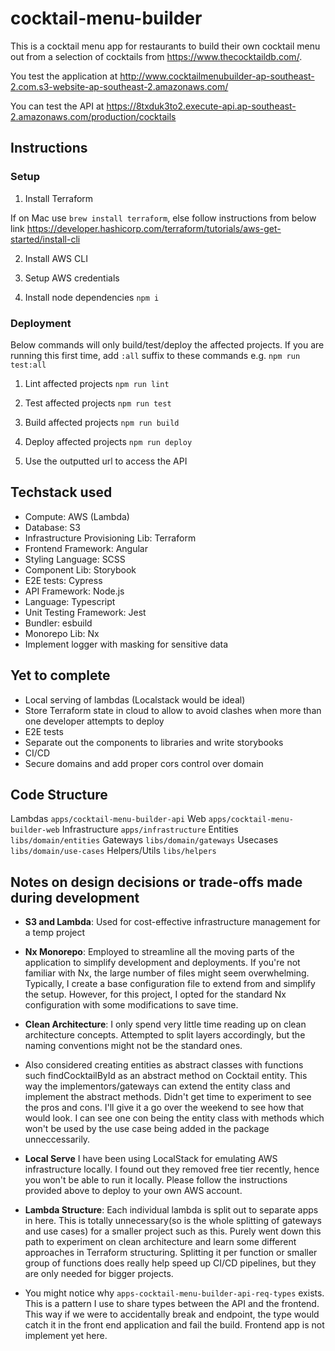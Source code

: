 # cocktail-menu-builder

This is a cocktail menu app for restaurants to build their own cocktail menu out from a selection of cocktails from https://www.thecocktaildb.com/.

You test the application at
http://www.cocktailmenubuilder-ap-southeast-2.com.s3-website-ap-southeast-2.amazonaws.com/

You can test the API at
https://8txduk3to2.execute-api.ap-southeast-2.amazonaws.com/production/cocktails

## Instructions

### Setup

1. Install Terraform

If on Mac use `brew install terraform`, else follow instructions from below link
https://developer.hashicorp.com/terraform/tutorials/aws-get-started/install-cli

2. Install AWS CLI

3. Setup AWS credentials

4. Install node dependencies `npm i`

### Deployment

Below commands will only build/test/deploy the affected projects. If you are running this first time, add `:all` suffix to these commands e.g. `npm run test:all`

1. Lint affected projects
   `npm run lint`

2. Test affected projects
   `npm run test`

3. Build affected projects
   `npm run build`

4. Deploy affected projects
   `npm run deploy`

5. Use the outputted url to access the API

## Techstack used

- Compute: AWS (Lambda)
- Database: S3
- Infrastructure Provisioning Lib: Terraform
- Frontend Framework: Angular
- Styling Language: SCSS
- Component Lib: Storybook
- E2E tests: Cypress
- API Framework: Node.js
- Language: Typescript
- Unit Testing Framework: Jest
- Bundler: esbuild
- Monorepo Lib: Nx
- Implement logger with masking for sensitive data

## Yet to complete

- Local serving of lambdas (Localstack would be ideal)
- Store Terraform state in cloud to allow to avoid clashes when more than one developer attempts to deploy
- E2E tests
- Separate out the components to libraries and write storybooks
- CI/CD
- Secure domains and add proper cors control over domain

## Code Structure

Lambdas `apps/cocktail-menu-builder-api`
Web `apps/cocktail-menu-builder-web`
Infrastructure `apps/infrastructure`
Entities `libs/domain/entities`
Gateways `libs/domain/gateways`
Usecases `libs/domain/use-cases`
Helpers/Utils `libs/helpers`

## Notes on design decisions or trade-offs made during development
-  **S3 and Lambda**:  Used for cost-effective infrastructure management for a temp project
-  **Nx Monorepo**: Employed to streamline all the moving parts of the application to simplify development and deployments. If you're not familiar with Nx, the large number of files might seem overwhelming. Typically, I create a base configuration file to extend from and simplify the setup. However, for this project, I opted for the standard Nx configuration with some modifications to save time.
- **Clean Architecture**: I only spend very little time reading up on clean architecture concepts. Attempted to split layers accordingly, but the naming conventions might not be the standard ones.

- Also considered creating entities as abstract classes with functions such findCocktailById as an abstract method on Cocktail entity. This way the implementors/gateways can extend the entity class and implement the abstract methods. Didn't get time to experiment to see the pros and cons. I'll give it a go over the weekend to see how that would look. I can see one con being the entity class with methods which won't be used by the use case being added in the package unneccessarily.

- **Local Serve** I have been using LocalStack for emulating AWS infrastructure locally. I found out they removed free tier recently, hence you won't be able to run it locally. Please follow the instructions provided above to deploy to your own AWS account.
- **Lambda Structure**: Each individual lambda is split out to separate apps in here. This is totally unnecessary(so is the whole splitting of gateways and use cases) for a smaller project such as this. Purely went down this path to experiment on clean architecture and learn some different approaches in Terraform structuring. 
Splitting it per function or smaller group of functions does really help speed up CI/CD pipelines, but they are only needed for bigger projects.
- You might notice why `apps-cocktail-menu-builder-api-req-types` exists. This is a pattern I use to share types between the API and the frontend. This way if we were to accidentally break and endpoint, the type would catch it in the front end application and fail the build. Frontend app is not implement yet here.
